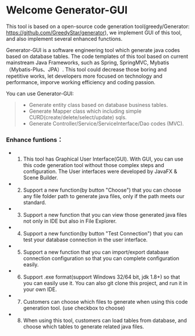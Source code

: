 
# Welcome Generator-GUI

This tool is based on a open-source code generation tool(greedy/Generator: https://github.com/GreedyStar/generator), we implement GUI of this tool, and also implement several enhanced functions.

Generator-GUI is a software engineering tool which generate java codes based on database tables. The code templates of this tool based on current mainstream Java Frameworks, such as Spring, SpringMVC, Mybatis（Mybatis-Plus、JPA）. This tool could decrease those boring and repetitive works, let developers more focused on technology and performance, imporve working efficiency and coding passion.

You can use Generator-GUI:
> * Generate entity class based on database business tables.
> * Generate Mapper class which including simple CURD(create/delete/select/update) sqls.
> * Generate Controller/Service/ServiceInterface/Dao codes (MVC).

### Enhance funtions：
* 1. This tool has Graphical User Interface(GUI). With GUI, you can use this code generation tool without those complex steps and configuration. The User interfaces were developed by JavaFX & Scene Builder.
* 2. Support a new function(by button "Choose") that you can choose any file folder path to generate java files, only if the path meets our standard.
* 3. Support a new function that you can view those generated java files not only in IDE but also in File Explorer.
* 4. Support a new function(by button "Test Connection") that you can test your database connection in the user interface.
* 5. Support a new function that you can import/export database connection configuration so that you can complete configuration easily.
* 6. Support .exe format(support Windows 32/64 bit, jdk 1.8+) so that you can easily use it. You can also git clone this project, and run it in your own IDE.
* 7. Customers can choose which files to generate when using this code generation tool. (use checkbox to choose)
* 8. When using this tool, customers can load tables from database, and choose which tables to generate related java files.
